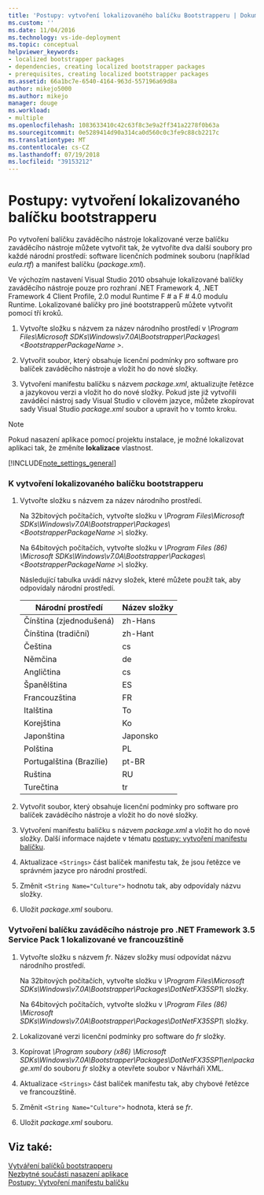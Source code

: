 ```yaml
---
title: 'Postupy: vytvoření lokalizovaného balíčku Bootstrapperu | Dokumentace Microsoftu'
ms.custom: ''
ms.date: 11/04/2016
ms.technology: vs-ide-deployment
ms.topic: conceptual
helpviewer_keywords:
- localized bootstrapper packages
- dependencies, creating localized bootstrapper packages
- prerequisites, creating localized bootstrapper packages
ms.assetid: 66a1bc7e-6540-4164-963d-557196a69d8a
author: mikejo5000
ms.author: mikejo
manager: douge
ms.workload:
- multiple
ms.openlocfilehash: 1083633410c42c63f8c3e9a2ff341a2278f0b63a
ms.sourcegitcommit: 0e5289414d90a314ca0d560c0c3fe9c88cb2217c
ms.translationtype: MT
ms.contentlocale: cs-CZ
ms.lasthandoff: 07/19/2018
ms.locfileid: "39153212"
---
```

# <a name="how-to-create-a-localized-bootstrapper-package"></a>Postupy: vytvoření lokalizovaného balíčku bootstrapperu
Po vytvoření balíčku zaváděcího nástroje lokalizované verze balíčku zaváděcího nástroje můžete vytvořit tak, že vytvoříte dva další soubory pro každé národní prostředí: software licenčních podmínek souboru (například *eula.rtf*) a manifest balíčku (*package.xml*).  
  
 Ve výchozím nastavení Visual Studio 2010 obsahuje lokalizované balíčky zaváděcího nástroje pouze pro rozhraní .NET Framework 4, .NET Framework 4 Client Profile, 2.0 modul Runtime F # a F # 4.0 modulu Runtime. Lokalizované balíčky pro jiné bootstrapperů můžete vytvořit pomocí tří kroků.  
  
1.  Vytvořte složku s názvem za název národního prostředí v *\Program Files\Microsoft SDKs\Windows\v7.0A\Bootstrapper\Packages\\\<BootstrapperPackageName >*.  
  
2.  Vytvořit soubor, který obsahuje licenční podmínky pro software pro balíček zaváděcího nástroje a vložit ho do nové složky.  
  
3.  Vytvoření manifestu balíčku s názvem *package.xml*, aktualizujte řetězce a jazykovou verzi a vložit ho do nové složky. Pokud jste již vytvořili zaváděcí nástroj sady Visual Studio v cílovém jazyce, můžete zkopírovat sady Visual Studio *package.xml* soubor a upravit ho v tomto kroku.  
  
> [!NOTE]
>  Pokud nasazení aplikace pomocí projektu instalace, je možné lokalizovat aplikaci tak, že změníte **lokalizace** vlastnost.  
  
 [!INCLUDE[note_settings_general](../data-tools/includes/note_settings_general_md.md)]  
  
### <a name="to-create-a-localized-bootstrapper-package"></a>K vytvoření lokalizovaného balíčku bootstrapperu  
  
1.  Vytvořte složku s názvem za název národního prostředí.  
  
     Na 32bitových počítačích, vytvořte složku v *\Program Files\Microsoft SDKs\Windows\v7.0A\Bootstrapper\Packages\\\<BootstrapperPackageName >\\*  složky.  
  
     Na 64bitových počítačích, vytvořte složku v *\Program Files (86) \Microsoft SDKs\Windows\v7.0A\Bootstrapper\Packages\\\<BootstrapperPackageName >\\*  složky.  
  
     Následující tabulka uvádí názvy složek, které můžete použít tak, aby odpovídaly národní prostředí.  
  
    |Národní prostředí|Název složky|  
    |------------|-----------------|  
    |Čínština (zjednodušená)|zh-Hans|  
    |Čínština (tradiční)|zh-Hant|  
    |Čeština|cs|  
    |Němčina|de|  
    |Angličtina|cs|  
    |Španělština|ES|  
    |Francouzština|FR|  
    |Italština|To|  
    |Korejština|Ko|  
    |Japonština|Japonsko|  
    |Polština|PL|  
    |Portugalština (Brazílie)|pt-BR|  
    |Ruština|RU|  
    |Turečtina|tr|  
  
2.  Vytvořit soubor, který obsahuje licenční podmínky pro software pro balíček zaváděcího nástroje a vložit ho do nové složky.  
  
3.  Vytvoření manifestu balíčku s názvem *package.xml* a vložit ho do nové složky. Další informace najdete v tématu [postupy: vytvoření manifestu balíčku](../deployment/how-to-create-a-package-manifest.md).  
  
4.  Aktualizace `<Strings>` část balíček manifestu tak, že jsou řetězce ve správném jazyce pro národní prostředí.  
  
5.  Změnit `<String Name="Culture">` hodnotu tak, aby odpovídaly názvu složky.  
  
6.  Uložit *package.xml* souboru.  
  
### <a name="to-create-a-bootstrapper-package-for-net-framework-35-service-pack-1-localized-in-french"></a>Vytvoření balíčku zaváděcího nástroje pro .NET Framework 3.5 Service Pack 1 lokalizované ve francouzštině  
  
1.  Vytvořte složku s názvem *fr*. Název složky musí odpovídat názvu národního prostředí.  
  
     Na 32bitových počítačích, vytvořte složku v *\Program Files\Microsoft SDKs\Windows\v7.0A\Bootstrapper\Packages\DotNetFX35SP1\\*  složky.  
  
     Na 64bitových počítačích, vytvořte složku v *\Program Files (86) \Microsoft SDKs\Windows\v7.0A\Bootstrapper\Packages\DotNetFX35SP1\\*  složky.  
  
2.  Lokalizované verzi licenční podmínky pro software do *fr* složky.  
  
3.  Kopírovat *\Program soubory (x86) \Microsoft SDKs\Windows\v7.0A\Bootstrapper\Packages\DotNetFX35SP1\en\package.xml* do souboru *fr* složky a otevřete soubor v Návrháři XML.  
  
4.  Aktualizace `<Strings>` část balíček manifestu tak, aby chybové řetězce ve francouzštině.  
  
5.  Změnit `<String Name="Culture">` hodnota, která se *fr*.  
  
6.  Uložit *package.xml* souboru.  
  
## <a name="see-also"></a>Viz také:  
 [Vytváření balíčků bootstrapperu](../deployment/creating-bootstrapper-packages.md)   
 [Nezbytné součásti nasazení aplikace](../deployment/application-deployment-prerequisites.md)   
 [Postupy: Vytvoření manifestu balíčku](../deployment/how-to-create-a-package-manifest.md)